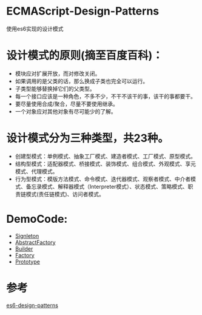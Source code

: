 # ECMAScript-Design-Patterns
使用es6实现的设计模式

# 设计模式的原则(摘至百度百科)：
- 模块应对扩展开放，而对修改关闭。
- 如果调用的是父类的话，那么换成子类也完全可以运行。
- 子类型能够替换掉它们的父类型。
- 每一个接口应该是一种角色，不多不少，不干不该干的事，该干的事都要干。
- 要尽量使用合成/聚合，尽量不要使用继承。
- 一个对象应对其他对象有尽可能少的了解。

# 设计模式分为三种类型，共23种。
- 创建型模式：单例模式、抽象工厂模式、建造者模式、工厂模式、原型模式。
- 结构型模式：适配器模式、桥接模式、装饰模式、组合模式、外观模式、享元模式、代理模式。
- 行为型模式：模版方法模式、命令模式、迭代器模式、观察者模式、中介者模式、备忘录模式、解释器模式（Interpreter模式）、状态模式、策略模式、职责链模式(责任链模式)、访问者模式。

# DemoCode:
- [Signleton](https://github.com/ryouaki/ECMAScript-Design-Patterns/blob/master/Signleton.js)
- [AbstractFactory](https://github.com/ryouaki/ECMAScript-Design-Patterns/blob/master/AbstractFactory.js)
- [Builder](https://github.com/ryouaki/ECMAScript2016-Design-Patterns/blob/master/Builder.js)
- [Factory](https://github.com/ryouaki/ECMAScript2016-Design-Patterns/blob/master/Factory.js)
- [Prototype](https://github.com/ryouaki/ECMAScript2016-Design-Patterns/blob/master/Prototype.js)


# 参考
[es6-design-patterns](https://github.com/loredanacirstea/es6-design-patterns)